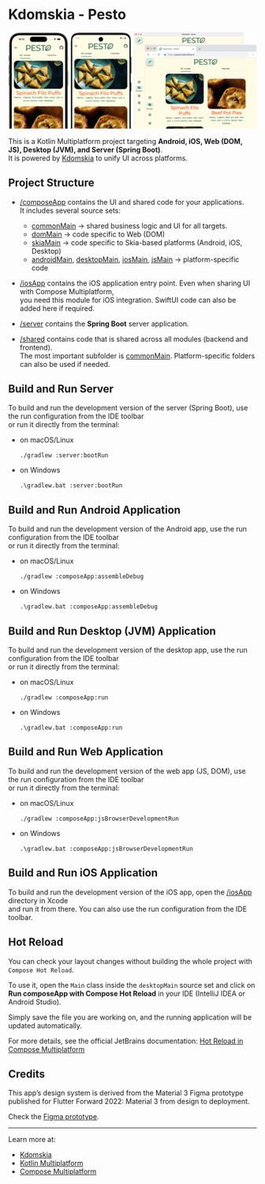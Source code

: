 # Kdomskia - Pesto

![Banner](/docs/image/banner.webp)

This is a Kotlin Multiplatform project targeting **Android, iOS, Web (DOM, JS), Desktop (JVM), and Server (Spring Boot)**.  
It is powered by [Kdomskia](https://github.com/kdomskia/kdomskia) to unify UI across platforms.

## Project Structure

* [/composeApp](./composeApp/src) contains the UI and shared code for your applications.  
  It includes several source sets:
    - [commonMain](./composeApp/src/commonMain/kotlin) → shared business logic and UI for all targets.
    - [domMain](./composeApp/src/domMain/kotlin) → code specific to Web (DOM)
    - [skiaMain](./composeApp/src/skiaMain/kotlin) → code specific to Skia-based platforms (Android, iOS, Desktop)
    - [androidMain](./composeApp/src/androidMain/kotlin), [desktopMain](./composeApp/src/desktopMain/kotlin), [iosMain](./composeApp/src/iosMain/kotlin), [jsMain](./composeApp/src/jsMain/kotlin) → platform-specific code

* [/iosApp](./iosApp) contains the iOS application entry point. Even when sharing UI with Compose Multiplatform,  
  you need this module for iOS integration. SwiftUI code can also be added here if required.

* [/server](./server/src/main/kotlin) contains the **Spring Boot** server application.

* [/shared](./shared/src) contains code that is shared across all modules (backend and frontend).  
  The most important subfolder is [commonMain](./shared/src/commonMain/kotlin). Platform-specific folders can also be used if needed.

## Build and Run Server

To build and run the development version of the server (Spring Boot), use the run configuration from the IDE toolbar  
or run it directly from the terminal:

- on macOS/Linux
  ```shell
  ./gradlew :server:bootRun
  ```
- on Windows
  ```shell
  .\gradlew.bat :server:bootRun
  ```

## Build and Run Android Application

To build and run the development version of the Android app, use the run configuration from the IDE toolbar  
or run it directly from the terminal:

- on macOS/Linux
  ```shell
  ./gradlew :composeApp:assembleDebug
  ```
- on Windows
  ```shell
  .\gradlew.bat :composeApp:assembleDebug
  ```

## Build and Run Desktop (JVM) Application

To build and run the development version of the desktop app, use the run configuration from the IDE toolbar  
or run it directly from the terminal:

- on macOS/Linux
  ```shell
  ./gradlew :composeApp:run
  ```
- on Windows
  ```shell
  .\gradlew.bat :composeApp:run
  ```

## Build and Run Web Application

To build and run the development version of the web app (JS, DOM), use the run configuration from the IDE toolbar  
or run it directly from the terminal:

- on macOS/Linux
  ```shell
  ./gradlew :composeApp:jsBrowserDevelopmentRun
  ```
- on Windows
  ```shell
  .\gradlew.bat :composeApp:jsBrowserDevelopmentRun
  ```

## Build and Run iOS Application

To build and run the development version of the iOS app, open the [/iosApp](./iosApp) directory in Xcode  
and run it from there. You can also use the run configuration from the IDE toolbar.

## Hot Reload

You can check your layout changes without building the whole project with `Compose Hot Reload`.

To use it, open the `Main` class inside the `desktopMain` source set and click on **Run composeApp with Compose Hot Reload** in your IDE (IntelliJ IDEA or Android Studio).

Simply save the file you are working on, and the running application will be updated automatically.

For more details, see the official JetBrains documentation:
[Hot Reload in Compose Multiplatform](https://www.jetbrains.com/help/kotlin-multiplatform-dev/compose-hot-reload.html)

## Credits

This app’s design system is derived from the Material 3 Figma prototype published for Flutter Forward 2022: Material 3 from design to deployment.

Check the [Figma prototype](https://www.figma.com/community/file/1199784060037728858).

---

Learn more at:
- [Kdomskia](https://github.com/kdomskia/kdomskia)
- [Kotlin Multiplatform](https://www.jetbrains.com/help/kotlin-multiplatform-dev/get-started.html)
- [Compose Multiplatform](https://github.com/JetBrains/compose-multiplatform/#compose-multiplatform)
